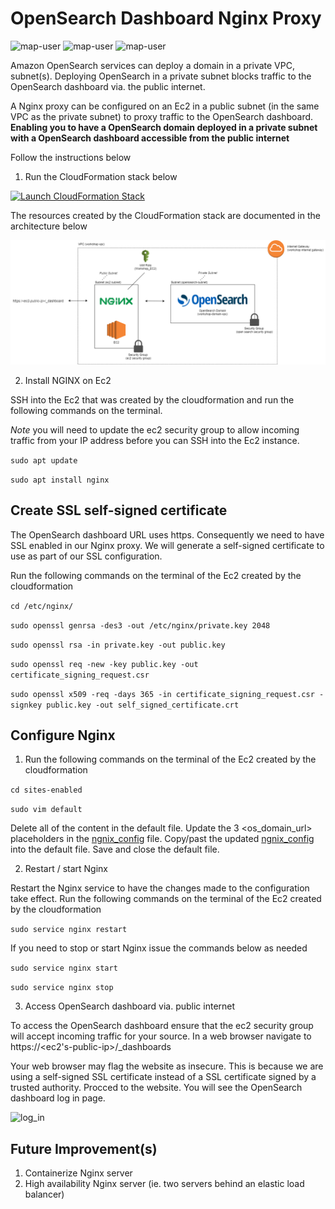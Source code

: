# OpenSearch Dashboard Nginx Proxy

<img width="275" alt="map-user" src="https://img.shields.io/badge/cloudformation template deployments-115-blue"> <img width="85" alt="map-user" src="https://img.shields.io/badge/views-7934-green"> <img width="125" alt="map-user" src="https://img.shields.io/badge/unique visits-2238-green">

Amazon OpenSearch services can deploy a domain in a private VPC, subnet(s). Deploying OpenSearch in a private subnet blocks traffic to the OpenSearch dashboard via. the public internet.

A Nginx proxy can be configured on an Ec2 in a public subnet (in the same VPC as the private subnet) to proxy traffic to the OpenSearch dashboard. **Enabling you to have a OpenSearch domain deployed in a private subnet with a OpenSearch dashboard accessible from the public internet**

Follow the instructions below

1. Run the CloudFormation stack below

[![Launch CloudFormation Stack](https://sharkech-public.s3.amazonaws.com/misc-public/cloudformation-launch-stack.png)](https://console.aws.amazon.com/cloudformation/home#/stacks/new?stackName=os-nginx&templateURL=https://sharkech-public.s3.amazonaws.com/misc-public/opensearch_nginx.yaml)

The resources created by the CloudFormation stack are documented in the architecture below


<img alt="opensearch_nginx_yaml" src="https://github.com/ev2900/OpenSearch_Dashboard_Nginx_Proxy/blob/main/Read_Me_Architecture/ReadMe_Architecture.png">

2. Install NGINX on Ec2

SSH into the Ec2 that was created by the cloudformation and run the following commands on the terminal.

*Note* you will need to update the ec2 security group to allow incoming traffic from your IP address before you can SSH into the Ec2 instance.

```sudo apt update```

```sudo apt install nginx```

## Create SSL self-signed certificate

The OpenSearch dashboard URL uses https. Consequently we need to have SSL enabled in our Nginx proxy. We will generate a self-signed certificate to use as part of our SSL configuration.

Run the following commands on the terminal of the Ec2 created by the cloudformation

```cd /etc/nginx/```

```sudo openssl genrsa -des3 -out /etc/nginx/private.key 2048```

```sudo openssl rsa -in private.key -out public.key```

```sudo openssl req -new -key public.key -out certificate_signing_request.csr```

```sudo openssl x509 -req -days 365 -in certificate_signing_request.csr -signkey public.key -out self_signed_certificate.crt```

## Configure Nginx

1. Run the following commands on the terminal of the Ec2 created by the cloudformation

```cd sites-enabled```

```sudo vim default```

Delete all of the content in the default file. Update the 3 <os_domain_url> placeholders in the [ngnix_config](https://github.com/ev2900/OpenSearch_Dashboard_Nginx_Proxy/blob/main/ngnix_config) file. Copy/past the updated [ngnix_config](https://github.com/ev2900/OpenSearch_Dashboard_Nginx_Proxy/blob/main/ngnix_config) into the default file. Save and close the default file.

2. Restart / start Nginx

Restart the Nginx service to have the changes made to the configuration take effect. Run the following commands on the terminal of the Ec2 created by the cloudformation

```sudo service nginx restart```

If you need to stop or start Nginx issue the commands below as needed

```sudo service nginx start```

```sudo service nginx stop```

3. Access OpenSearch dashboard via. public internet

To access the OpenSearch dashboard ensure that the ec2 security group will accept incoming traffic for your source. In a web browser navigate to https://<ec2's-public-ip>/_dashboards

Your web browser may flag the website as insecure. This is because we are using a self-signed SSL certificate instead of a SSL certificate signed by a trusted authority. Procced to the website. You will see the OpenSearch dashboard log in page.

<img width="550" alt="log_in" src="https://user-images.githubusercontent.com/5414004/182025931-a0acec68-452f-441c-98f2-a091cfb04091.png">

## Future Improvement(s)
1. Containerize Nginx server
2. High availability Nginx server (ie. two servers behind an elastic load balancer)
